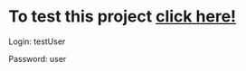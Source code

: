 # To test this project [click here!](https://skivel.pythonanywhere.com/)

Login: testUser

Password: user

